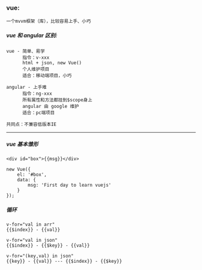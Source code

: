 ### vue:
    一个mvvm框架（库），比较容易上手、小巧
    
##### vue 和 angular 区别:
    vue - 简单、易学
          指令：v-xxx
          html + json, new Vue()
          个人维护项目
          适合：移动端项目，小巧
          
    angular - 上手难
          指令：ng-xxx
          所有属性和方法都挂到$scope身上
          angular 由 google 维护
          适合：pc端项目
          
    共同点：不兼容低版本IE
    
---

##### vue 基本雏形
    <div id="box">{{msg}}</div>
    
    new Vue({
        el: '#box',
        data: {
            msg: 'First day to learn vuejs'
        }
    });   
    
    
##### 循环
    v-for="val in arr"
    {{$index}} - {{val}}
    
    v-for="val in json"
    {{$index}} - {{$key}} - {{val}}
    
    v-for="(key,val) in json"
    {{key}} - {{val}} --- {{$index}} - {{$key}}
    